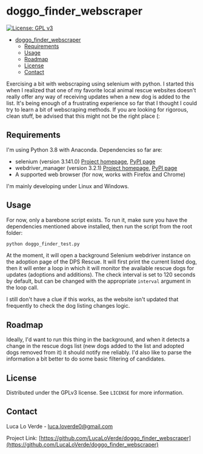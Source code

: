# doggo_finder_webscraper
[![License: GPL v3](https://img.shields.io/github/license/LucaLoVerde/doggo_finder_webscraper?style=plastic)](https://www.gnu.org/licenses/gpl-3.0)


<!-- @import "[TOC]" {cmd="toc" depthFrom=1 depthTo=6 orderedList=false} -->

<!-- code_chunk_output -->

- [doggo_finder_webscraper](#doggo_finder_webscraper)
  - [Requirements](#requirements)
  - [Usage](#usage)
  - [Roadmap](#roadmap)
  - [License](#license)
  - [Contact](#contact)

<!-- /code_chunk_output -->


Exercising a bit with webscraping using selenium with python. I started this when I realized that one of my favorite local animal rescue websites doesn't really offer any way of receiving updates when a new dog is added to the list. It's being enough of a frustrating experience so far that I thought I could try to learn a bit of webscraping methods. If you are looking for rigorous, clean stuff, be advised that this might not be the right place (:

## Requirements
I'm using Python 3.8 with Anaconda. Dependencies so far are:
* selenium (version 3.141.0) [Project homepage](https://github.com/SeleniumHQ/selenium/), [PyPI page](https://pypi.org/project/selenium/)
* webdriver_manager (version 3.2.1) [Project homepage](https://github.com/SergeyPirogov/webdriver_manager), [PyPI page](https://pypi.org/project/webdriver-manager/)
* A supported web browser (for now, works with Firefox and Chrome)

I'm mainly developing under Linux and Windows.

## Usage
For now, only a barebone script exists. To run it, make sure you have the dependencies mentioned above installed, then run the script from the root folder:
```python
python doggo_finder_test.py
```

At the moment, it will open a background Selenium webdriver instance on the adoption page of the DPS Rescue. It will first print the current listed dog, then it will enter a loop in which it will monitor the available rescue dogs for updates (adoptions and additions). The check interval is set to 120 seconds by default, but can be changed with the appropriate `interval` argument in the loop call.

I still don't have a clue if this works, as the website isn't updated that frequently to check the dog listing changes logic.

## Roadmap
Ideally, I'd want to run this thing in the background, and when it detects a change in the rescue dogs list (new dogs added to the list and adopted dogs removed from it) it should notify me reliably. I'd also like to parse the information a bit better to do some basic filtering of candidates.

## License

Distributed under the GPLv3 license. See `LICENSE` for more information.

## Contact

Luca Lo Verde - luca.loverde0@gmail.com

Project Link: [https://github.com/LucaLoVerde/doggo_finder_webscraper](https://github.com/LucaLoVerde/doggo_finder_webscraper)